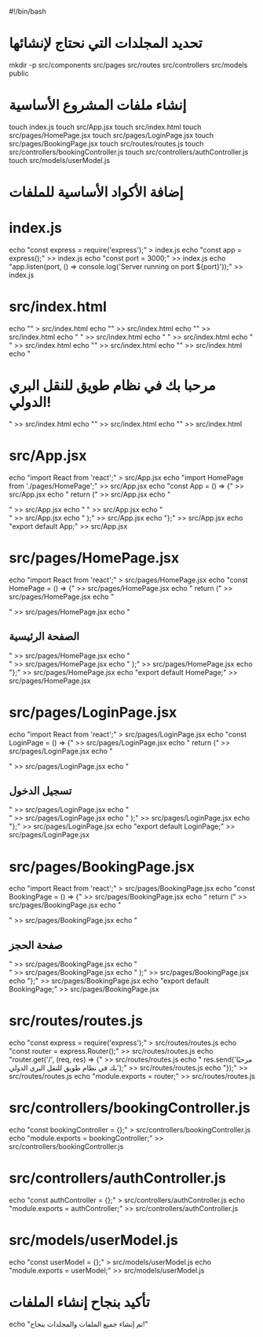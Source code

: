 #!/bin/bash

# تحديد المجلدات التي نحتاج لإنشائها
mkdir -p src/components src/pages src/routes src/controllers src/models public

# إنشاء ملفات المشروع الأساسية
touch index.js
touch src/App.jsx
touch src/index.html
touch src/pages/HomePage.jsx
touch src/pages/LoginPage.jsx
touch src/pages/BookingPage.jsx
touch src/routes/routes.js
touch src/controllers/bookingController.js
touch src/controllers/authController.js
touch src/models/userModel.js

# إضافة الأكواد الأساسية للملفات

# index.js
echo "const express = require('express');" > index.js
echo "const app = express();" >> index.js
echo "const port = 3000;" >> index.js
echo "app.listen(port, () => console.log('Server running on port ${port}'));" >> index.js

# src/index.html
echo "<!DOCTYPE html>" > src/index.html
echo "<html lang='en'>" >> src/index.html
echo "<head>" >> src/index.html
echo "  <meta charset='UTF-8'>" >> src/index.html
echo "  <meta name='viewport' content='width=device-width, initial-scale=1.0'>" >> src/index.html
echo "  <title>طويق للنقل البري الدولي</title>" >> src/index.html
echo "</head>" >> src/index.html
echo "<body>" >> src/index.html
echo "  <h1>مرحبا بك في نظام طويق للنقل البري الدولي!</h1>" >> src/index.html
echo "</body>" >> src/index.html
echo "</html>" >> src/index.html

# src/App.jsx
echo "import React from 'react';" > src/App.jsx
echo "import HomePage from './pages/HomePage';" >> src/App.jsx
echo "const App = () => {" >> src/App.jsx
echo "  return (" >> src/App.jsx
echo "    <div>" >> src/App.jsx
echo "      <HomePage />" >> src/App.jsx
echo "    </div>" >> src/App.jsx
echo "  );" >> src/App.jsx
echo "};" >> src/App.jsx
echo "export default App;" >> src/App.jsx

# src/pages/HomePage.jsx
echo "import React from 'react';" > src/pages/HomePage.jsx
echo "const HomePage = () => {" >> src/pages/HomePage.jsx
echo "  return (" >> src/pages/HomePage.jsx
echo "    <div>" >> src/pages/HomePage.jsx
echo "      <h2>الصفحة الرئيسية</h2>" >> src/pages/HomePage.jsx
echo "    </div>" >> src/pages/HomePage.jsx
echo "  );" >> src/pages/HomePage.jsx
echo "};" >> src/pages/HomePage.jsx
echo "export default HomePage;" >> src/pages/HomePage.jsx

# src/pages/LoginPage.jsx
echo "import React from 'react';" > src/pages/LoginPage.jsx
echo "const LoginPage = () => {" >> src/pages/LoginPage.jsx
echo "  return (" >> src/pages/LoginPage.jsx
echo "    <div>" >> src/pages/LoginPage.jsx
echo "      <h2>تسجيل الدخول</h2>" >> src/pages/LoginPage.jsx
echo "    </div>" >> src/pages/LoginPage.jsx
echo "  );" >> src/pages/LoginPage.jsx
echo "};" >> src/pages/LoginPage.jsx
echo "export default LoginPage;" >> src/pages/LoginPage.jsx

# src/pages/BookingPage.jsx
echo "import React from 'react';" > src/pages/BookingPage.jsx
echo "const BookingPage = () => {" >> src/pages/BookingPage.jsx
echo "  return (" >> src/pages/BookingPage.jsx
echo "    <div>" >> src/pages/BookingPage.jsx
echo "      <h2>صفحة الحجز</h2>" >> src/pages/BookingPage.jsx
echo "    </div>" >> src/pages/BookingPage.jsx
echo "  );" >> src/pages/BookingPage.jsx
echo "};" >> src/pages/BookingPage.jsx
echo "export default BookingPage;" >> src/pages/BookingPage.jsx

# src/routes/routes.js
echo "const express = require('express');" > src/routes/routes.js
echo "const router = express.Router();" >> src/routes/routes.js
echo "router.get('/', (req, res) => {" >> src/routes/routes.js
echo "  res.send('مرحبًا بك في نظام طويق للنقل البري الدولي');" >> src/routes/routes.js
echo "});" >> src/routes/routes.js
echo "module.exports = router;" >> src/routes/routes.js

# src/controllers/bookingController.js
echo "const bookingController = {};" > src/controllers/bookingController.js
echo "module.exports = bookingController;" >> src/controllers/bookingController.js

# src/controllers/authController.js
echo "const authController = {};" > src/controllers/authController.js
echo "module.exports = authController;" >> src/controllers/authController.js

# src/models/userModel.js
echo "const userModel = {};" > src/models/userModel.js
echo "module.exports = userModel;" >> src/models/userModel.js

# تأكيد بنجاح إنشاء الملفات
echo "تم إنشاء جميع الملفات والمجلدات بنجاح!"
